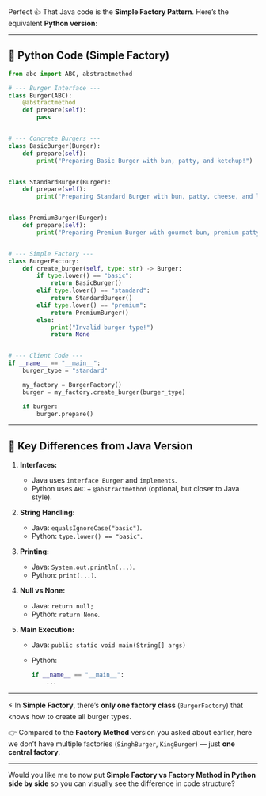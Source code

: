 Perfect 👍 That Java code is the **Simple Factory Pattern**.
Here’s the equivalent **Python version**:

---

## 🔹 Python Code (Simple Factory)

```python
from abc import ABC, abstractmethod

# --- Burger Interface ---
class Burger(ABC):
    @abstractmethod
    def prepare(self):
        pass


# --- Concrete Burgers ---
class BasicBurger(Burger):
    def prepare(self):
        print("Preparing Basic Burger with bun, patty, and ketchup!")


class StandardBurger(Burger):
    def prepare(self):
        print("Preparing Standard Burger with bun, patty, cheese, and lettuce!")


class PremiumBurger(Burger):
    def prepare(self):
        print("Preparing Premium Burger with gourmet bun, premium patty, cheese, lettuce, and secret sauce!")


# --- Simple Factory ---
class BurgerFactory:
    def create_burger(self, type: str) -> Burger:
        if type.lower() == "basic":
            return BasicBurger()
        elif type.lower() == "standard":
            return StandardBurger()
        elif type.lower() == "premium":
            return PremiumBurger()
        else:
            print("Invalid burger type!")
            return None


# --- Client Code ---
if __name__ == "__main__":
    burger_type = "standard"

    my_factory = BurgerFactory()
    burger = my_factory.create_burger(burger_type)

    if burger:
        burger.prepare()
```

---

## 🔹 Key Differences from Java Version

1. **Interfaces:**

   * Java uses `interface Burger` and `implements`.
   * Python uses `ABC` + `@abstractmethod` (optional, but closer to Java style).

2. **String Handling:**

   * Java: `equalsIgnoreCase("basic")`.
   * Python: `type.lower() == "basic"`.

3. **Printing:**

   * Java: `System.out.println(...)`.
   * Python: `print(...)`.

4. **Null vs None:**

   * Java: `return null;`
   * Python: `return None`.

5. **Main Execution:**

   * Java: `public static void main(String[] args)`
   * Python:

     ```python
     if __name__ == "__main__":
         ...
     ```

---

⚡ In **Simple Factory**, there’s **only one factory class** (`BurgerFactory`) that knows how to create all burger types.

👉 Compared to the **Factory Method** version you asked about earlier, here we don’t have multiple factories (`SinghBurger`, `KingBurger`) — just **one central factory**.

---

Would you like me to now put **Simple Factory vs Factory Method in Python side by side** so you can visually see the difference in code structure?
